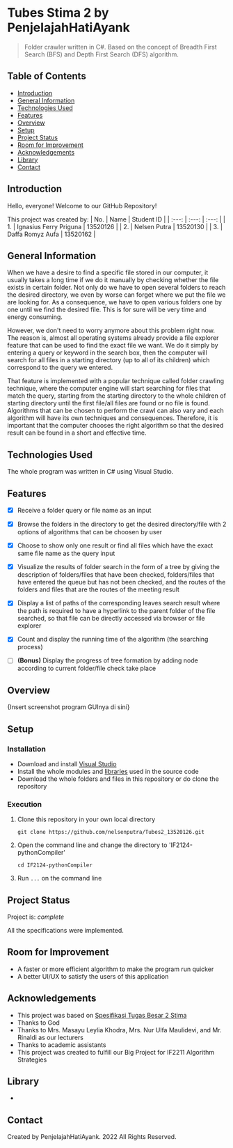 # Tubes Stima 2 by PenjelajahHatiAyank
> Folder crawler written in C#. Based on the concept of Breadth First Search (BFS) and Depth First Search (DFS) algorithm.


## Table of Contents
* [Introduction](#introduction)
* [General Information](#general-information)
* [Technologies Used](#technologies-used)
* [Features](#features)
* [Overview](#overview)
* [Setup](#setup)
* [Project Status](#project-status)
* [Room for Improvement](#room-for-improvement)
* [Acknowledgements](#acknowledgements)
* [Library](#library)
* [Contact](#contact)


## Introduction
Hello, everyone! Welcome to our GitHub Repository!

This project was created by:
| No. | Name | Student ID |
| :---: | :---: | :---: |
| 1. | Ignasius Ferry Priguna | 13520126 |
| 2. | Nelsen Putra | 13520130 |
| 3. | Daffa Romyz Aufa | 13520162 |


## General Information
When we have a desire to find a specific file stored in our computer, it usually takes a long time if we do it manually by checking whether the file exists in certain folder. Not only do we have to open several folders to reach the desired directory, we even by worse can forget where we put the file we are looking for. As a consequence, we have to open various folders one by one until we find the desired file. This is for sure will be very time and energy consuming.

However, we don't need to worry anymore about this problem right now. The reason is, almost all operating systems already provide a file explorer feature that can be used to find the exact file we want. We do it simply by entering a query or keyword in the search box, then the computer will search for all files in a starting directory (up to all of its children) which correspond to the query we entered.

That feature is implemented with a popular technique called folder crawling technique, where the computer engine will start searching for files that match the query, starting from the starting directory to the whole children of starting directory until the first file/all files are found or no file is found. Algorithms that can be chosen to perform the crawl can also vary and each algorithm will have its own techniques and consequences. Therefore, it is important that the computer chooses the right algorithm so that the desired result can be found in a short and effective time.


## Technologies Used
The whole program was written in C# using Visual Studio.


## Features
- [x] Receive a folder query or file name as an input 
- [x] Browse the folders in the directory to get the desired directory/file with 2 options of algorithms that can be choosen by user
- [x] Choose to show only one result or find all files which have the exact same file name as the query input
- [x] Visualize the results of folder search in the form of a tree by giving the description of folders/files that have been checked, folders/files that have entered the queue but has not been checked, and the routes of the folders and files that are the routes of the meeting result
- [x] Display a list of paths of the corresponding leaves search result where the path is required to have a hyperlink to the parent folder of the file
searched, so that file can be directly accessed via browser or file explorer
- [x] Count and display the running time of the algorithm (the searching process)
- [ ] **(Bonus)** Display the progress of tree formation by adding node according to current folder/file check take place


## Overview
{Insert screenshot program GUInya di sini}


## Setup
### Installation
- Download and install [Visual Studio](https://visualstudio.microsoft.com/vs/) 
- Install the whole modules and [libraries](#library) used in the source code
- Download the whole folders and files in this repository or do clone the repository

### Execution
1. Clone this repository in your own local directory

    `git clone https://github.com/nelsenputra/Tubes2_13520126.git`

2. Open the command line and change the directory to 'IF2124-pythonCompiler'

    `cd IF2124-pythonCompiler`
    
3. Run `...` on the command line


## Project Status
Project is: _complete_

All the specifications were implemented.


## Room for Improvement
- A faster or more efficient algorithm to make the program run quicker
- A better UI/UX to satisfy the users of this application


## Acknowledgements
- This project was based on [Spesifikasi Tugas Besar 2 Stima](https://drive.google.com/file/d/1Enil91-RvdyFESd8eqUBWWyV6OdFU7Hm/view?usp=sharing)
- Thanks to God
- Thanks to Mrs. Masayu Leylia Khodra, Mrs. Nur Ulfa Maulidevi, and Mr. Rinaldi as our lecturers
- Thanks to academic assistants
- This project was created to fulfill our Big Project for IF2211 Algorithm Strategies

## Library
*

## Contact
Created by PenjelajahHatiAyank. 2022 All Rights Reserved.
